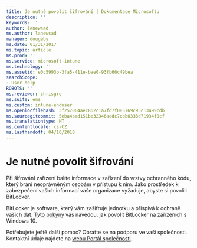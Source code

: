 ```yaml
---
title: Je nutné povolit šifrování | Dokumentace Microsoftu
description: ''
keywords: ''
author: lenewsad
ms.author: lanewsad
manager: dougeby
ms.date: 01/31/2017
ms.topic: article
ms.prod: ''
ms.service: microsoft-intune
ms.technology: ''
ms.assetid: e0c5993b-3fa5-411e-bae0-93fb66c49bea
searchScope:
- User help
ROBOTS: ''
ms.reviewer: chrisgre
ms.suite: ems
ms.custom: intune-enduser
ms.openlocfilehash: 3f257064aec862c1a7fd7f085769c95c13499cdb
ms.sourcegitcommit: 5eba4bad151be32346aedc7cbb0333d71934f8cf
ms.translationtype: HT
ms.contentlocale: cs-CZ
ms.lasthandoff: 04/16/2018
---
```

# <a name="you-need-to-enable-encryption"></a>Je nutné povolit šifrování

Při šifrování zařízení balíte informace v zařízení do vrstvy ochranného kódu, který brání neoprávněným osobám v přístupu k nim. Jako prostředek k zabezpečení vašich informací vaše organizace vyžaduje, abyste si povolili BitLocker.

BitLocker je software, který vám zašifruje jednotku a přispívá k ochraně vašich dat. [Tyto pokyny](https://gallery.technet.microsoft.com/How-to-turn-on-BitLocker-34294d3d) vás navedou, jak povolit BitLocker na zařízeních s Windows 10.

Potřebujete ještě další pomoc? Obraťte se na podporu ve vaší společnosti. Kontaktní údaje najdete na [webu Portál společnosti](https://portal.manage.microsoft.com#HelpDeskDialog).
